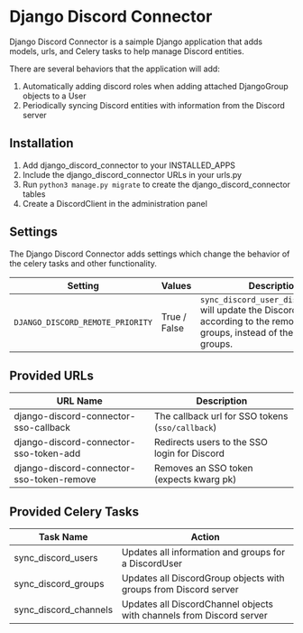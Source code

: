 # Django Discord Connector
Django Discord Connector is a saimple Django application that adds models, urls, and Celery tasks to help manage Discord entities. 

There are several behaviors that the application will add:
1. Automatically adding discord roles when adding attached DjangoGroup objects to a User
2. Periodically syncing Discord entities with information from the Discord server

## Installation
1. Add django_discord_connector to your INSTALLED_APPS
2. Include the django_discord_connector URLs in your urls.py
3. Run `python3 manage.py migrate` to create the django_discord_connector tables
4. Create a DiscordClient in the administration panel

## Settings
The Django Discord Connector adds settings which change the behavior of the celery tasks and other functionality.

|   Setting    |    Values   |    Description   |
|  ---  |  ---  |  ---  |
|   `DJANGO_DISCORD_REMOTE_PRIORITY`    |    True / False   |   `sync_discord_user_discord_groups` will update the DiscordUser according to the remote Discord groups, instead of the local groups.   |

## Provided URLs
|    URL Name   |   Description    |
|  ---  |  ---  |
|   django-discord-connector-sso-callback    |   The callback url for SSO tokens (`sso/callback`)    |
|   django-discord-connector-sso-token-add    |   Redirects users to the SSO login for Discord    |
|   django-discord-connector-sso-token-remove    |  Removes an SSO token (expects kwarg pk)     |

## Provided Celery Tasks
|   Task Name    |   Action    |
|  ---  |  ---  |
|   sync_discord_users    |   Updates all information and groups for a DiscordUser    |
|   sync_discord_groups    |  Updates all DiscordGroup objects with groups from Discord server     |
|   sync_discord_channels   | Updates all DiscordChannel objects with channels from Discord server      |

